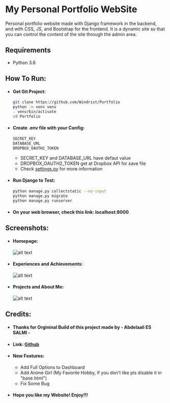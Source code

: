 My Personal Portfolio WebSite
=
Personal portfolio website made with Django framework in the backend, and with CSS, JS, and Bootstrap for the frontend. It is a dynamic site so that you can control the content of the site through the admin area.

## Requirements
- Python 3.6

## How To Run:
- #### Get Git Project:
    ```bash
    git clone https://github.com/Windrist/Portfolio
    python -m venv venv
    . venv/bin/activate
    cd Portfolio
    ```
- #### Create .env file with your Config:
    ```bash
    SECRET_KEY
    DATABASE_URL
    DROPBOX_OAUTH2_TOKEN
    ```
    - SECRET_KEY and DATABASE_URL have defaut value
    - DROPBOX_OAUTH2_TOKEN get at Dropbox API for save file
    - Check [settings.py](https://github.com/Windrist/Portfolio/blob/Release/portfolio/settings.py) for more information

- #### Run Django to Test:
    ```bash
    python manage.py collectstatic --no-input
    python manage.py migrate
    python manage.py runserver
    ```
- #### On your web browser, check this link: localhost:8000

## Screenshots:
- #### Homepage:
    ![alt text](https://res.cloudinary.com/windrist/image/upload/v1631586579/Github/Home_pf5gph.png)

- #### Experiences and Achievements:
    ![alt text](https://res.cloudinary.com/windrist/image/upload/v1631586580/Github/Experiences_nclcll.png)

- #### Projects and About Me:
    ![alt text](https://res.cloudinary.com/windrist/image/upload/v1631586572/Github/Projects_p3tvdx.png)

## Credits:
* #### Thanks for Orgininal Build of this project made by - Abdelaali ES SALMI -
* #### Link: [Github](https://github.com/abdlalisalmi/DJANGO-Portfolio/README.md)
* #### New Features:
    * Add Full Options to Dashboard
    * Add Anime Girl (My Favorite Hobby, if you don't like pls disable it in "base.html")
    * Fix Some Bug
* #### Hope you like my Website! Enjoy!!!
